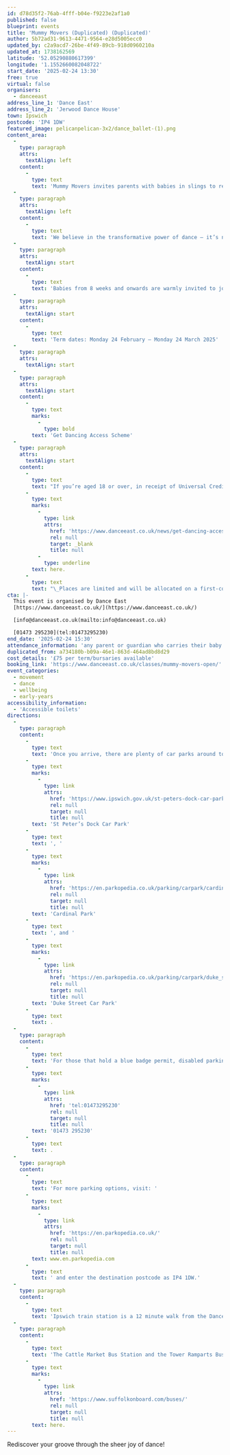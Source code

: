 ```yaml
---
id: d78d35f2-76ab-4fff-b04e-f9223e2af1a0
published: false
blueprint: events
title: 'Mummy Movers (Duplicated) (Duplicated)'
author: 5b72ad31-9613-4471-9564-e28d5005ecc0
updated_by: c2a9acd7-26be-4f49-89cb-918d0960210a
updated_at: 1738162569
latitude: '52.05290880617399'
longitude: '1.1552660082048722'
start_date: '2025-02-24 13:30'
free: true
virtual: false
organisers:
  - danceeast
address_line_1: 'Dance East'
address_line_2: 'Jerwood Dance House'
town: Ipswich
postcode: 'IP4 1DW'
featured_image: pelicanpelican-3x2/dance_ballet-(1).png
content_area:
  -
    type: paragraph
    attrs:
      textAlign: left
    content:
      -
        type: text
        text: 'Mummy Movers invites parents with babies in slings to rediscover their groove through the sheer joy of dance! Our mission is to provide a warm and relaxing space for you to connect with your baby while letting loose on the dance floor. '
  -
    type: paragraph
    attrs:
      textAlign: left
    content:
      -
        type: text
        text: 'We believe in the transformative power of dance – it’s not just about moving your body; it’s about uplifting spirits and fostering a sense of community among parents. At Mummy Movers, we create an environment where you can dance your heart out, bond with your little one, and build meaningful connections with other mums.'
  -
    type: paragraph
    attrs:
      textAlign: start
    content:
      -
        type: text
        text: 'Babies from 8 weeks and onwards are warmly invited to join in the fun. Parents, please ensure you’ve had your 6-8 week check-up with your GP before participating in the class. The class is designed for babies to be worn in slings or baby carriers and the class tutor is trained and qualified in advising on safe and correct use of slings and carriers, should you require any support before or during the class.'
  -
    type: paragraph
    attrs:
      textAlign: start
    content:
      -
        type: text
        text: 'Term dates: Monday 24 February – Monday 24 March 2025'
  -
    type: paragraph
    attrs:
      textAlign: start
  -
    type: paragraph
    attrs:
      textAlign: start
    content:
      -
        type: text
        marks:
          -
            type: bold
        text: 'Get Dancing Access Scheme'
  -
    type: paragraph
    attrs:
      textAlign: start
    content:
      -
        type: text
        text: "If you’re aged 18 or over, in receipt of Universal Credit, live in IP1, IP2, IP3 or IP4, and do not currently take part in classes at DanceEast, you can access one whole term of classes completely free. Find out more about the Get Dancing Access Scheme and the necessary criteria\_"
      -
        type: text
        marks:
          -
            type: link
            attrs:
              href: 'https://www.danceeast.co.uk/news/get-dancing-access-scheme/'
              rel: null
              target: _blank
              title: null
          -
            type: underline
        text: here.
      -
        type: text
        text: "\_Places are limited and will be allocated on a first-come, first-served basis."
cta: |-
  This event is organised by Dance East
  [https://www.danceeast.co.uk/](https://www.danceeast.co.uk/)

  [info@danceeast.co.uk(mailto:info@danceeast.co.uk)

  [01473 295230](tel:01473295230)
end_date: '2025-02-24 15:30'
attendance_information: 'any parent or guardian who carries their baby in a sling'
duplicated_from: a734180b-b09a-46e1-863d-464ad8bd8d29
cost_details: '£75 per term/bursaries available'
booking_link: 'https://www.danceeast.co.uk/classes/mummy-movers-open/'
event_categories:
  - movement
  - dance
  - wellbeing
  - early-years
accessibility_information:
  - 'Accessible toilets'
directions:
  -
    type: paragraph
    content:
      -
        type: text
        text: 'Once you arrive, there are plenty of car parks around town but the closest ones to us are '
      -
        type: text
        marks:
          -
            type: link
            attrs:
              href: 'https://www.ipswich.gov.uk/st-peters-dock-car-park'
              rel: null
              target: null
              title: null
        text: 'St Peter’s Dock Car Park'
      -
        type: text
        text: ', '
      -
        type: text
        marks:
          -
            type: link
            attrs:
              href: 'https://en.parkopedia.co.uk/parking/carpark/cardinal_park/ip1/ipswich/?arriving=202403071500&leaving=202403071700'
              rel: null
              target: null
              title: null
        text: 'Cardinal Park'
      -
        type: text
        text: ', and '
      -
        type: text
        marks:
          -
            type: link
            attrs:
              href: 'https://en.parkopedia.co.uk/parking/carpark/duke_street-2/ip3/ipswich/?arriving=202403071500&leaving=202403071700'
              rel: null
              target: null
              title: null
        text: 'Duke Street Car Park'
      -
        type: text
        text: .
  -
    type: paragraph
    content:
      -
        type: text
        text: 'For those that hold a blue badge permit, disabled parking is available on a first come first served basis in the lay-by at the front of the building, please contact our Box Office team for further information on '
      -
        type: text
        marks:
          -
            type: link
            attrs:
              href: 'tel:01473295230'
              rel: null
              target: null
              title: null
        text: '01473 295230'
      -
        type: text
        text: .
  -
    type: paragraph
    content:
      -
        type: text
        text: 'For more parking options, visit: '
      -
        type: text
        marks:
          -
            type: link
            attrs:
              href: 'https://en.parkopedia.co.uk/'
              rel: null
              target: null
              title: null
        text: www.en.parkopedia.com
      -
        type: text
        text: ' and enter the destination postcode as IP4 1DW.'
  -
    type: paragraph
    content:
      -
        type: text
        text: 'Ipswich train station is a 12 minute walk from the DanceHouse.'
  -
    type: paragraph
    content:
      -
        type: text
        text: 'The Cattle Market Bus Station and the Tower Ramparts Bus Station are within 15 minutes’ walk and buses run frequently. See the latest bus timetables '
      -
        type: text
        marks:
          -
            type: link
            attrs:
              href: 'https://www.suffolkonboard.com/buses/'
              rel: null
              target: null
              title: null
        text: here.
---
```

Rediscover your groove through the sheer joy of dance!
